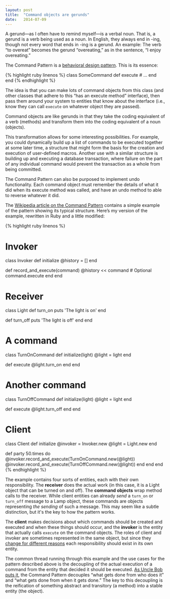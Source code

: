 ```yaml
---
layout: post
title:  "Command objects are gerunds"
date:   2014-07-09
---
```


A gerund—as I often have to remind myself—is a verbal noun. That is, a gerund 
is a verb being used as a noun. In English, they always end in -ing, though 
not every word that ends in -ing is a gerund. An example: The verb “to 
overeat” becomes the gerund “overeating,” as in the sentence, “I enjoy 
overeating.”

The Command Pattern is a [behavioral design pattern][]. This is its essence:

{% highlight ruby linenos %}
class SomeCommand
  def execute
    # ...
  end
end
{% endhighlight %}

The idea is that you can make lots of command objects from this class (and 
other classes that adhere to this “has an execute method” interface), then 
pass them around your system to entities that know about the interface (i.e., 
know they can call `execute` on whatever object they are passed).

Command objects are like gerunds in that they take the coding equivalent of a
verb (methods) and transform them into the coding equivalent of a noun 
(objects).

This transformation allows for some interesting possibilities. For example, 
you could dynamically build up a list of commands to be executed together at 
some later time, a structure that might form the basis for the creation and 
execution of user-defined macros. Another use with a similar structure is 
building up and executing a database transaction, where failure on the part of 
any individual command would prevent the transaction as a whole from being 
committed.

The Command Pattern can also be purposed to implement undo functionality. Each 
command object must remember the details of what it did when its execute 
method was called, and have an undo method to able to reverse whatever it did.

The [Wikipedia article on the Command Pattern][] contains a simple example of 
the pattern showing its typical structure. Here’s my version of the example, 
rewritten in Ruby and a little modified:

{% highlight ruby linenos %}
# Invoker
class Invoker
  def initialize
    @history = []
  end

  def record_and_execute(command)
    @history << command  # Optional
    command.execute
  end
end

# Receiver
class Light
  def turn_on
    puts 'The light is on'
  end

  def turn_off
    puts 'The light is off'
  end
end

# A command
class TurnOnCommand
  def initialize(light)
    @light = light
  end

  def execute
    @light.turn_on
  end
end

# Another command
class TurnOffCommand
  def initialize(light)
    @light = light
  end

  def execute
    @light.turn_off
  end
end

# Client
class Client
  def initialize
    @invoker = Invoker.new
    @light = Light.new
  end

  def party
    50.times do
      @invoker.record_and_execute(TurnOnCommand.new(@light))
      @invoker.record_and_execute(TurnOffCommand.new(@light))
    end
  end
end
{% endhighlight %}

The example contains four sorts of entities, each with their own 
responsibility. The **receiver** does the actual work (in this case, it is a 
Light object that can be turned on and off). The **command objects** wrap 
method calls to the receiver. While client entities can already *send* a 
`turn_on` or `turn_off` message to a Lamp object, these commands are objects 
representing *the sending* of such a message. This may seem like a subtle 
distinction, but it's the key to how the pattern works.

The **client** makes decisions about which commands should be created and 
executed and when these things should occur, and the **invoker** is the entity 
that actually calls `execute` on the command objects. The roles of client and 
invoker are sometimes represented in the same object, but since they [change 
for different reasons][] each responsibility should exist in its own entity.

The common thread running through this example and the use cases for the 
pattern described above is the decoupling of the actual execution of a command 
from the entity that decided it should be executed. [As Uncle Bob puts it][], 
the Command Pattern decouples “what gets done from who does it” and “what gets 
done from when it gets done.” The key to this decoupling is the reification of 
something abstract and transitory (a method) into a stable entity (the 
object).

[behavioral design pattern]: http://en.wikipedia.org/wiki/Behavioral_pattern
[As Uncle Bob puts it]: http://cleancoders.com/episode/clean-code-episode-25/show
[Wikipedia article on the Command Pattern]: http://en.wikipedia.org/wiki/Command_pattern
[change for different reasons]: http://en.wikipedia.org/wiki/Single_responsibility_principle
